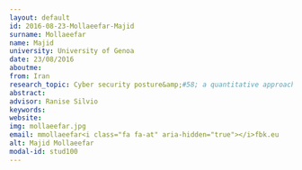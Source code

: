 ```yaml
---
layout: default 
id: 2016-08-23-Mollaeefar-Majid
surname: Mollaeefar
name: Majid
university: University of Genoa
date: 23/08/2016
aboutme: 
from: Iran
research_topic: Cyber security posture&amp;#58; a quantitative approach
abstract: 
advisor: Ranise Silvio
keywords: 
website: 
img: mollaeefar.jpg
email: mmollaeefar<i class="fa fa-at" aria-hidden="true"></i>fbk.eu
alt: Majid Mollaeefar
modal-id: stud100
---
```

